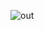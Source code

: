 ![out](https://github.com/styloraushan/Money-tracker-webApp/assets/142259385/cf74c96d-bf5a-4565-9653-f39fe292939f)
